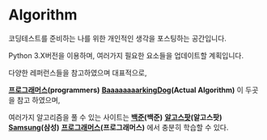 # Algorithm

코딩테스트를 준비하는 나를 위한 개인적인 생각을 포스팅하는 공간입니다.

Python 3.X버전을 이용하며, 여러가지 필요한 요소들을 업데이트할 계획입니다.

다양한 레퍼런스들을 참고하였으며 
대표적으로,

<strong><u><a href="https://programmers.co.kr/learn/courses/57#review" target="_blank" title="프로그래머스">프로그래머스</a></u>(programmers)</strong>
<strong><u><a href="https://blog.encrypted.gg/723?category=773649" target="_blank" title="barkingdog">BaaaaaaaarkingDog</a></u>(Actual Algorithm)</strong>
이 두곳을 참고 하였으며,

여러가지 알고리즘을 풀 수 있는 사이트는
<strong><u><a href="https://www.acmicpc.net/" target="_blank" title="백준">백준</a></u>(백준)</strong>
<strong><u><a href="https://algospot.com/" target="_blank" title="알고스팟">알고스팟</a></u>(알고스팟)</strong>
<strong><u><a href="https://www.swexpertacademy.com/main/userpage/code/userProblemBoxDetail.do?probBoxId=AV5Po0AqAPwDFAUq&leftPage=1&curPage=userpage&userId=SWEAC&&&&" target="_blank" title="samsung">Samsung</a></u>(삼성)</strong>
<strong><u><a href="https://programmers.co.kr/learn/challenges" target="_blank" title="프로그래머스">프로그래머스</a></u>(프로그래머스)</strong> 에서 충분히 학습할 수 있다.
